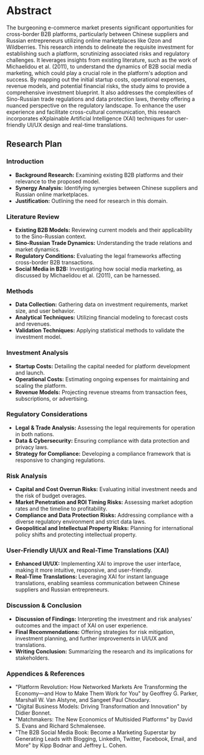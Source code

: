 # Abstract

The burgeoning e-commerce market presents significant opportunities for cross-border B2B platforms, particularly between Chinese suppliers and Russian entrepreneurs utilizing online marketplaces like Ozon and Wildberries. This research intends to delineate the requisite investment for establishing such a platform, scrutinizing associated risks and regulatory challenges. It leverages insights from existing literature, such as the work of Michaelidou et al. (2011), to understand the dynamics of B2B social media marketing, which could play a crucial role in the platform's adoption and success. By mapping out the initial startup costs, operational expenses, revenue models, and potential financial risks, the study aims to provide a comprehensive investment blueprint. It also addresses the complexities of Sino-Russian trade regulations and data protection laws, thereby offering a nuanced perspective on the regulatory landscape. To enhance the user experience and facilitate cross-cultural communication, this research incorporates eXplainable Artificial Intelligence (XAI) techniques for user-friendly UI/UX design and real-time translations.

## Research Plan

### Introduction

- **Background Research:** Examining existing B2B platforms and their relevance to the proposed model.
- **Synergy Analysis:** Identifying synergies between Chinese suppliers and Russian online marketplaces.
- **Justification:** Outlining the need for research in this domain.

### Literature Review

- **Existing B2B Models:** Reviewing current models and their applicability to the Sino-Russian context.
- **Sino-Russian Trade Dynamics:** Understanding the trade relations and market dynamics.
- **Regulatory Conditions:** Evaluating the legal frameworks affecting cross-border B2B transactions.
- **Social Media in B2B:** Investigating how social media marketing, as discussed by Michaelidou et al. (2011), can be harnessed.

### Methods

- **Data Collection:** Gathering data on investment requirements, market size, and user behavior.
- **Analytical Techniques:** Utilizing financial modeling to forecast costs and revenues.
- **Validation Techniques:** Applying statistical methods to validate the investment model.

### Investment Analysis

- **Startup Costs:** Detailing the capital needed for platform development and launch.
- **Operational Costs:** Estimating ongoing expenses for maintaining and scaling the platform.
- **Revenue Models:** Projecting revenue streams from transaction fees, subscriptions, or advertising.

### Regulatory Considerations

- **Legal & Trade Analysis:** Assessing the legal requirements for operation in both nations.
- **Data & Cybersecurity:** Ensuring compliance with data protection and privacy laws.
- **Strategy for Compliance:** Developing a compliance framework that is responsive to changing regulations.

### Risk Analysis

- **Capital and Cost Overrun Risks:** Evaluating initial investment needs and the risk of budget overages.
- **Market Penetration and ROI Timing Risks:** Assessing market adoption rates and the timeline to profitability.
- **Compliance and Data Protection Risks:** Addressing compliance with a diverse regulatory environment and strict data laws.
- **Geopolitical and Intellectual Property Risks:** Planning for international policy shifts and protecting intellectual property.

### User-Friendly UI/UX and Real-Time Translations (XAI)

- **Enhanced UI/UX:** Implementing XAI to improve the user interface, making it more intuitive, responsive, and user-friendly.
- **Real-Time Translations:** Leveraging XAI for instant language translations, enabling seamless communication between Chinese suppliers and Russian entrepreneurs.

### Discussion & Conclusion

- **Discussion of Findings:** Interpreting the investment and risk analyses' outcomes and the impact of XAI on user experience.
- **Final Recommendations:** Offering strategies for risk mitigation, investment planning, and further improvements in UI/UX and translations.
- **Writing Conclusion:** Summarizing the research and its implications for stakeholders.

### Appendices & References

- "Platform Revolution: How Networked Markets Are Transforming the Economy—and How to Make Them Work for You" by Geoffrey G. Parker, Marshall W. Van Alstyne, and Sangeet Paul Choudary.
- "Digital Business Models: Driving Transformation and Innovation" by Didier Bonnet.
- "Matchmakers: The New Economics of Multisided Platforms" by David S. Evans and Richard Schmalensee.
- "The B2B Social Media Book: Become a Marketing Superstar by Generating Leads with Blogging, LinkedIn, Twitter, Facebook, Email, and More" by Kipp Bodnar and Jeffrey L. Cohen.
